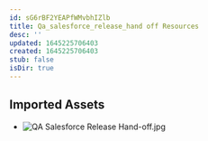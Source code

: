 ```yaml
---
id: sG6rBF2YEAPfWMvbhIZlb
title: Qa_salesforce_release_hand off Resources
desc: ''
updated: 1645225706403
created: 1645225706403
stub: false
isDir: true
---
```

## Imported Assets
- ![QA Salesforce Release Hand-off.jpg](/assets/qa-salesforce-release-hand-off.jpg)
